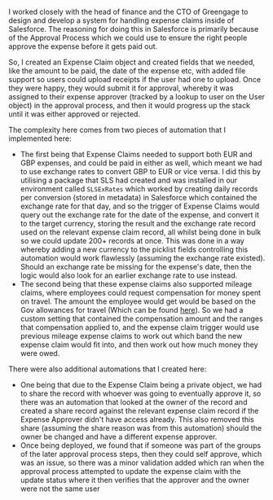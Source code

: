 I worked closely with the head of finance and the CTO of Greengage to design and develop a system for handling expense claims inside of Salesforce. The reasoning for doing this in Salesforce is primarily because of the Approval Process which we could use to ensure the right people approve the expense before it gets paid out.

So, I created an Expense Claim object and created fields that we needed, like the amount to be paid, the date of the expense etc, with added file support so users could upload receipts if the user had one to upload. Once they were happy, they would submit it for approval, whereby it was assigned to their expense approver (tracked by a lookup to user on the User object) in the approval process, and then it would progress up the stack until it was either approved or rejected. 

The complexity here comes from two pieces of automation that I implemented here:
- The first being that Expense Claims needed to support both EUR and GBP expenses, and could be paid in either as well, which meant we had to use exchange rates to convert GBP to EUR or vice versa. I did this by utilising a package that SLS had created and was installed in our environment called `SLSExRates` which worked by creating daily records per conversion (stored in metadata) in Salesforce which contained the exchange rate for that day, and so the trigger of Expense Claims would query out the exchange rate for the date of the expense, and convert it to the target currency, storing the result and the exchange rate record used on the relevant expense claim record, all whilst being done in bulk so we could update 200+ records at once. This was done in a way whereby adding a new currency to the picklist fields controlling this automation would work flawlessly (assuming the exchange rate existed). Should an exchange rate be missing for the expense's date, then the logic would also look for an earlier exchange rate to use instead.
- The second being that these expense claims also supported mileage claims, where employees could request compensation for money spent on travel. The amount the employee would get would be based on the Gov allowances for travel (Which can be found [here](https://www.gov.uk/government/publications/rates-and-allowances-travel-mileage-and-fuel-allowances/travel-mileage-and-fuel-rates-and-allowances)). So we had a custom setting that contained the compensation amount and the ranges that compensation applied to, and the expense claim trigger would use previous mileage expense claims to work out which band the new expense claim would fit into, and then work out how much money they were owed.

There were also additional automations that I created here:
- One being that due to the Expense Claim being a private object, we had to share the record with whoever was going to eventually approve it, so there was an automation that looked at the owner of the record and created a share record against the relevant expense claim record if the Expense Approver didn't have access already. This also removed this share (assuming the share reason was from this automation) should the owner be changed and have a different expense approver.
- Once being deployed, we found that if someone was part of the groups of the later approval process steps, then they could self approve, which was an issue, so there was a minor validation added which ran when the approval process attempted to update the expense claim with the update status where it then verifies that the approver and the owner were not the same user
